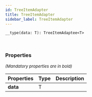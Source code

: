 ```yaml
---
id: TreeItemAdapter
title: TreeItemAdapter
sidebar_label: TreeItemAdapter
---
```


```tsx
__type(data: T): TreeItemAdaptee<T>
```
<br/>



### Properties

<font size="2"><i>(Mandatory properties are in bold)</i></font>

| Properties | Type | Description |
| --------- | ---- | ----------- |
| **data** | T |  |
